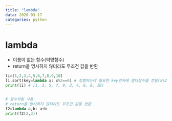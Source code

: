 ```yaml
---
title: "lambda"
data: 2020-03-17
categories: python
---
```


# lambda
- 이름이 없는 함수(익명함수)
- return을 명시하지 않더라도 무조건 값을 반환

```python
li=[1,2,3,4,5,6,7,8,9,10]
li.sort(key=lambda x: x%2==0) # 정렬하는데 필요한 key인자에 람다함수를 전달(x%2==0이 True면 오름차순이므로 뒤에 정렬됨)
print(li) # [1, 3, 5, 7, 9, 2, 4, 6, 8, 10]


# 함수처럼 사용
# return을 명시하지 않더라도 무조건 값을 반환
f2=lambda a,b: a+b
print(f2(2,3))
```
